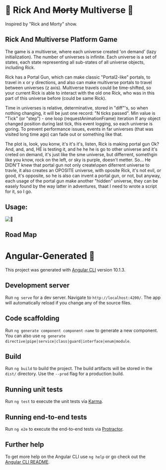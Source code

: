 # 🦠 Rick And ~~Morty~~ Multiverse 🦠
Inspired by "Rick and Morty" show.
## Rick And Multiverse Platform Game

The game is a multiverse, where each universe created 'on demand'
(lazy initialization). The number of universes is infinite.
Each universe is a set of states, each state representing
all sub-states of all universe objects, including Rick.

Rick has a Portal Gun, which can make classic "Portal2-like" portals,
to travel in x or y directions, and also can make multiverse portals
to travel between universes (z axis). Multiverse travels could be time-shifted,
so your current Rick is able to interact with the old one Rick,
who was in this part of this universe before (could be same Rick).

Time in universes is relative, determinative, stored in "diff"'s,
so when nothing changing, it will be just one record:
"N ticks passed".
Min value is "Tick" (or "step") - one loop (requestAnimationFrame) iteration
If any object changed position during last tick, this event logging, so each universe is goring.
To prevent performance issues, events in far universes (that was visited long time ago) can fade out or something like that.

The plot is, look, you konw, it's it's it's, listen, Rick is making portal gun Ok? And, and, and, HE is testing it, and
he he he is go to other universe and it's creted on demand, it's just like the sme universe, but differrent, somethgin
like you know, rock on the left, or sky is purple, doesn't metter. So... He DIDN'T knew that portal gun not only
create\open diferrent universe to travle, it also creates an OPOSITE universe, with oposite Rick, it's not evil, or
good, it's opposite, so he is also can invent a portal gun, or not, but anyway, each usage of the portal gun make
another "hidden" universe, they can be easely found by the way latter in adventures, thaat I need to wrote a script for
it, so I go.

## Usage:

![🧐](https://a13ks3y.github.io/ram/assets/rick-and-morty-31006-256x256.ico)

## Road Map



# Angular-Generated 💩

This project was generated with [Angular CLI](https://github.com/angular/angular-cli) version 10.1.3.

## Development server

Run `ng serve` for a dev server. Navigate to `http://localhost:4200/`. The app will automatically reload if you change
any of the source files.

## Code scaffolding

Run `ng generate component component-name` to generate a new component. You can also
use `ng generate directive|pipe|service|class|guard|interface|enum|module`.

## Build

Run `ng build` to build the project. The build artifacts will be stored in the `dist/` directory. Use the `--prod` flag
for a production build.

## Running unit tests

Run `ng test` to execute the unit tests via [Karma](https://karma-runner.github.io).

## Running end-to-end tests

Run `ng e2e` to execute the end-to-end tests via [Protractor](http://www.protractortest.org/).

## Further help

To get more help on the Angular CLI use `ng help` or go check out
the [Angular CLI README](https://github.com/angular/angular-cli/blob/master/README.md).
